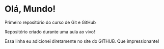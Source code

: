# Olá, Mundo!
Primeiro repositório do curso de Git e GitHub

Repositório criado durante uma aula ao vivo!

Essa linha eu adicionei diretamente no site do GITHUB. Que impressionante!
